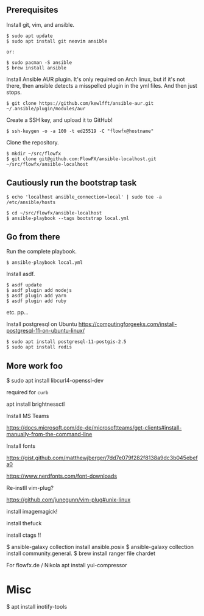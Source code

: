## Prerequisites

Install git, vim, and ansible.

```
$ sudo apt update
$ sudo apt install git neovim ansible

or:

$ sudo pacman -S ansible
$ brew install ansible
```

Install Ansible AUR plugin. It's only required on Arch linux, but if it's not there, then ansible detects a misspelled plugin in the yml files. And then just stops.

```
$ git clone https://github.com/kewlfft/ansible-aur.git ~/.ansible/plugin/modules/aur
```

Create a SSH key, and upload it to GitHub!

```
$ ssh-keygen -o -a 100 -t ed25519 -C "flowfx@hostname"
```

Clone the repository.

```
$ mkdir ~/src/flowfx
$ git clone git@github.com:FlowFX/ansible-localhost.git ~/src/flowfx/ansible-localhost
```

## Cautiously run the bootstrap task

```
$ echo 'localhost ansible_connection=local' | sudo tee -a /etc/ansible/hosts

$ cd ~/src/flowfx/ansible-localhost
$ ansible-playbook --tags bootstrap local.yml
```

## Go from there

Run the complete playbook.

```
$ ansible-playbook local.yml
```

Install asdf.

```
$ asdf update
$ asdf plugin add nodejs
$ asdf plugin add yarn
$ asdf plugin add ruby
```

etc. pp...

Install postgresql on Ubuntu https://computingforgeeks.com/install-postgresql-11-on-ubuntu-linux/

```
$ sudo apt install postgresql-11-postgis-2.5
$ sudo apt install redis
```

## More work foo

$ sudo apt install libcurl4-openssl-dev

required for `curb`

apt install brightnessctl

Install MS Teams

https://docs.microsoft.com/de-de/microsoftteams/get-clients#install-manually-from-the-command-line

Install fonts

https://gist.github.com/matthewjberger/7dd7e079f282f8138a9dc3b045ebefa0

https://www.nerdfonts.com/font-downloads

Re-instll vim-plug?

https://github.com/junegunn/vim-plug#unix-linux

install imagemagick!

install thefuck

install ctags !!

$ ansible-galaxy collection install ansible.posix
$ ansible-galaxy collection install community.general.
$ brew install ranger file chardet

For flowfx.de / Nikola
apt install yui-compressor

# Misc

$ apt install inotify-tools
